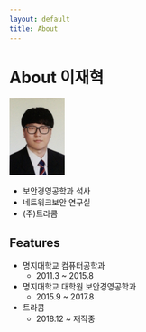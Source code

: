 ```yaml
---
layout: default
title: About
---
```


# About 이재혁
![ex_screenshot](./assets/img/ljh.jpeg)
- 보안경영공학과 석사
- 네트워크보안 연구실
- (주)트라콤

## Features
- 명지대학교 컴퓨터공학과
	- 2011.3 ~ 2015.8
- 명지대학교 대학원 보안경영공학과
	- 2015.9 ~ 2017.8
- 트라콤
	- 2018.12 ~ 재직중